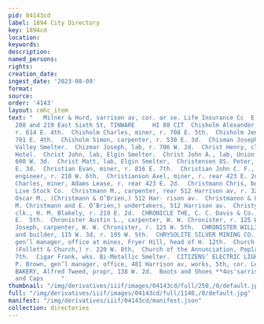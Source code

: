 ```yaml
---
pid: 04143cd
label: 1894 City Directory
key: 1894cd
location: 
keywords: 
description: 
named_persons: 
rights: 
creation_date: 
ingest_date: '2023-08-09'
format: 
source: 
order: '4143'
layout: cmhc_item
text: "   Milner & Hurd, sarrison av, cor. ar se. Life Insurance Cc  E, H. ANDREWS,
  208 and 219 East Sixth St, TINWARE     HI 88 CIT  Chisholm Alexander M., carpenter,
  r. 614 E. 4th.  Chisholm Charles, miner, r. 708 E. 5th.  Chisholm Jennie Miss, r.
  701 E. 4th.  Chisholm Simon, carpenter, r. 530 E. 3d.  Chisman Joseph, lab, Arkansas
  Valley Smelter.  Chizmar Joseph, lab, r. 706 W. 2d.  Christ Henry, clk, Fifth Avenue
  Hotel.  Christ John, lab, Elgin Smelter.  Christ John A., lab, Union Smelter, r.
  600 W. 3d.  Christ Matt, lab, Elgin Smelter,  Christensen 8S. Peter, barber, 105
  E. 3d.  Christian Evan, miner, r. 816 E. 7th.  Christian John C. F., civil and mining
  engineer, r. 218 W. 6th.  Christianson Axel, miner, r. rear 423 E. 2d.  Christianson
  Charles, miner, Adams Lease, r. rear 423 E. 2d.  Christmann Chris, butcher, Leadville
  Live Stock Co.  Christmann M., carpenter, rear 512 Harrison av, r. 328 W. 7th.  Christmann
  Oscar M., (Christmann & O’Brien,) 512 Har- rison av.  Christmannn & O’Brien, (O.
  M. Christmann and E. O’Brien,) undertakers, 512 Harrison av.  Christy Madge Mrs.,
  clk., H. M. Blakely, r. 219 E. 2d.  CHRONICLE THE, C. C. Davis & Co., proprs, 125-127
  E.  5th.  Chronister Austin L., carpenter, W. W. Chronister, r. 125 W.. 5th.  Chronister
  Joseph, carpenter, W. W. Chronister, r. 125 W. 5th.  CHRONISTER WILLIS W., carpenter
  and builder, 115 W. 3d, r. 195 W. 5th.  CHRYSOLITE SILVER MINING CO., S. F. Parrish,
  gen’l manager, office at mines, Fryer Hill, head of H. 12th.  Church Harlan P.,
  (Follett & Church,) r. 220 W. 8th,  Church of the Annunciation, Poplar, sw. cor.
  7th.  Cigar Frank, wks. Bi-Metallic Smelter.  CITIZENS’ ELECTRIC LIGHT CO., George
  P. Brown, gen’l manager, office, 481 Harrison av, works, 5th, cor. Leiter av.  CITY
  BAKERY, Alfred Tweed, propr, 138 W. 2d.  Boots and Shoes **4os'sarrison avo.” Hats
  and Caps     "
thumbnail: "/img/derivatives/iiif/images/04143cd/full/250,/0/default.jpg"
full: "/img/derivatives/iiif/images/04143cd/full/1140,/0/default.jpg"
manifest: "/img/derivatives/iiif/04143cd/manifest.json"
collection: directories
---
```

